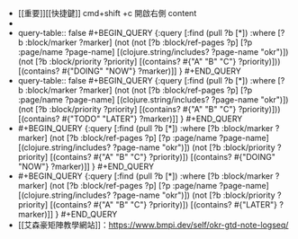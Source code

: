 - [[重要]][[快捷鍵]] cmd+shift +c 開啟右側 content
-
- query-table:: false
  #+BEGIN_QUERY
  {:query [:find (pull ?b [*])
           :where
           [?b :block/marker ?marker]
           (not (not [?b :block/ref-pages ?p]
           [?p :page/name ?page-name]
           [(clojure.string/includes? ?page-name "okr")])
           (not [?b :block/priority ?priority]
           [(contains? #{"A" "B" "C"} ?priority)]))
           [(contains? #{"DOING" "NOW"} ?marker)]]
   }
  #+END_QUERY
- query-table:: false
  #+BEGIN_QUERY
  {:query [:find (pull ?b [*])
           :where
           [?b :block/marker ?marker]
           (not (not [?b :block/ref-pages ?p]
           [?p :page/name ?page-name]
           [(clojure.string/includes? ?page-name "okr")])
           (not [?b :block/priority ?priority]
           [(contains? #{"A" "B" "C"} ?priority)]))
           [(contains? #{"TODO" "LATER"} ?marker)]]
   }
  #+END_QUERY
- #+BEGIN_QUERY
  {:query [:find (pull ?b [*])
           :where
           [?b :block/marker ?marker]
           (not [?b :block/ref-pages ?p]
           [?p :page/name ?page-name]
           [(clojure.string/includes? ?page-name "okr")])
           (not [?b :block/priority ?priority]
           [(contains? #{"A" "B" "C"} ?priority)])
           [(contains? #{"DOING" "NOW"} ?marker)]]
   }
  #+END_QUERY
- #+BEGIN_QUERY
  {:query [:find (pull ?b [*])
           :where
           [?b :block/marker ?marker]
           (not [?b :block/ref-pages ?p]
           [?p :page/name ?page-name]
           [(clojure.string/includes? ?page-name "okr")])
           (not [?b :block/priority ?priority]
           [(contains? #{"A" "B" "C"} ?priority)])
           [(contains? #{"LATER"} ?marker)]]
   }
  #+END_QUERY
- [[艾森豪矩陣教學網站]]：https://www.bmpi.dev/self/okr-gtd-note-logseq/